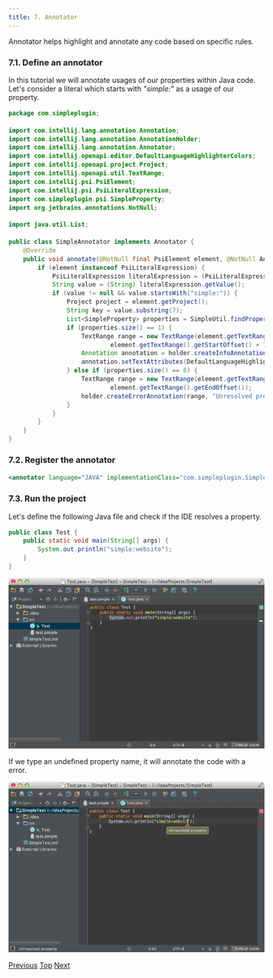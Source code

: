 ```yaml
---
title: 7. Annotator
---
```


Annotator helps highlight and annotate any code based on specific rules.

### 7.1. Define an annotator

In this tutorial we will annotate usages of our properties within Java code.
Let's consider a literal which starts with *"simple:"* as a usage of our property.

```java
package com.simpleplugin;

import com.intellij.lang.annotation.Annotation;
import com.intellij.lang.annotation.AnnotationHolder;
import com.intellij.lang.annotation.Annotator;
import com.intellij.openapi.editor.DefaultLanguageHighlighterColors;
import com.intellij.openapi.project.Project;
import com.intellij.openapi.util.TextRange;
import com.intellij.psi.PsiElement;
import com.intellij.psi.PsiLiteralExpression;
import com.simpleplugin.psi.SimpleProperty;
import org.jetbrains.annotations.NotNull;

import java.util.List;

public class SimpleAnnotator implements Annotator {
    @Override
    public void annotate(@NotNull final PsiElement element, @NotNull AnnotationHolder holder) {
        if (element instanceof PsiLiteralExpression) {
            PsiLiteralExpression literalExpression = (PsiLiteralExpression) element;
            String value = (String) literalExpression.getValue();
            if (value != null && value.startsWith("simple:")) {
                Project project = element.getProject();
                String key = value.substring(7);
                List<SimpleProperty> properties = SimpleUtil.findProperties(project, key);
                if (properties.size() == 1) {
                    TextRange range = new TextRange(element.getTextRange().getStartOffset() + 7,
                            element.getTextRange().getStartOffset() + 7);
                    Annotation annotation = holder.createInfoAnnotation(range, null);
                    annotation.setTextAttributes(DefaultLanguageHighlighterColors.LINE_COMMENT);
                } else if (properties.size() == 0) {
                    TextRange range = new TextRange(element.getTextRange().getStartOffset() + 8,
                            element.getTextRange().getEndOffset());
                    holder.createErrorAnnotation(range, "Unresolved property");
                }
            }
        }
    }
}
```

### 7.2. Register the annotator

```xml
<annotator language="JAVA" implementationClass="com.simpleplugin.SimpleAnnotator"/>
```

### 7.3. Run the project

Let's define the following Java file and check if the IDE resolves a property.

```java
public class Test {
    public static void main(String[] args) {
        System.out.println("simple:website");
    }
}
```

![Annotator](img/annotator.png)

If we type an undefined property name, it will annotate the code with a error.

![Unresolved property](img/unresolved_property.png)

[Previous](psi_helper_and_utilities.html)
[Top](../custom_language_support_tutorial.html)
[Next](line_marker_provider.html)

